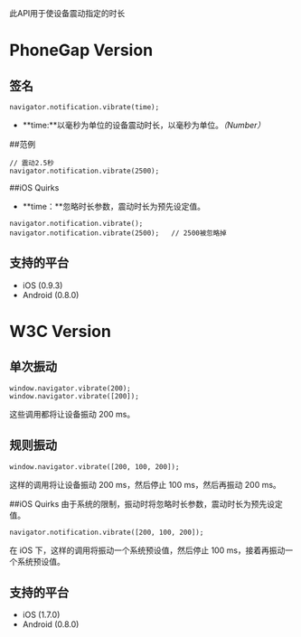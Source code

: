 此API用于使设备震动指定的时长

# PhoneGap Version

## 签名
```
navigator.notification.vibrate(time);
```

* **time:**以毫秒为单位的设备震动时长，以毫秒为单位。*（Number）*

##范例
```
// 震动2.5秒
navigator.notification.vibrate(2500);
```

##iOS Quirks
* **time：**忽略时长参数，震动时长为预先设定值。

```
navigator.notification.vibrate();
navigator.notification.vibrate(2500);   // 2500被忽略掉
```

## 支持的平台

* iOS (0.9.3)
* Android (0.8.0)

# W3C Version

## 单次振动

```
window.navigator.vibrate(200);
window.navigator.vibrate([200]);
```
这些调用都将让设备振动 200 ms。

## 规则振动

```
window.navigator.vibrate([200, 100, 200]);
```

这样的调用将让设备振动 200 ms，然后停止 100 ms，然后再振动 200 ms。

##iOS Quirks
由于系统的限制，振动时将忽略时长参数，震动时长为预先设定值。

```
navigator.notification.vibrate([200, 100, 200]);
```

在 iOS 下，这样的调用将振动一个系统预设值，然后停止 100 ms，接着再振动一个系统预设值。

## 支持的平台

* iOS (1.7.0)
* Android (0.8.0)